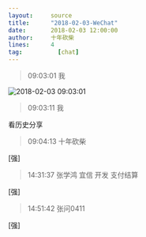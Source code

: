 ```yaml
---
layout:     source 
title:      "2018-02-03-WeChat"
date:       2018-02-03 12:00:00
author:     十年砍柴
lines:      4 
tag:		  [chat]
---
```

> 09:03:01  我  
   
![2018-02-03 09:03:01](http://static.cocolian.org/img/20180203_090301.png) 
   
> 09:03:11  我  
   
看历史分享  
   
> 09:04:13  十年砍柴  
   
[强]  
   
> 14:31:37  张学鸿 宜信 开发 支付结算   
   
[强]  
   
> 14:51:42  张问0411  
   
[强]  
   
